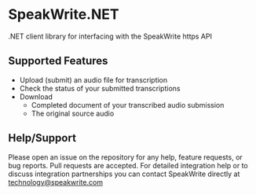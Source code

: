 # SpeakWrite.NET

.NET client library for interfacing with the SpeakWrite https API

## Supported Features

  - Upload (submit) an audio file for transcription
  - Check the status of your submitted transcriptions
  - Download 
    - Completed document of your transcribed audio submission
    - The original source audio

## Help/Support

Please open an issue on the repository for any help, feature requests, or bug reports.  Pull requests are accepted.  For detailed integration help or to discuss integration partnerships you can contact SpeakWrite directly at [technology@speakwrite.com](mailto:technology@speakwrite.com)
